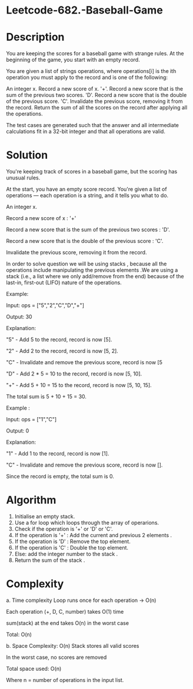 # Leetcode-682.-Baseball-Game
# Description
You are keeping the scores for a baseball game with strange rules. At the beginning of the game, you start with an empty record.

You are given a list of strings operations, where operations[i] is the ith operation you must apply to the record and is one of the following:

An integer x.
Record a new score of x.
'+'.
Record a new score that is the sum of the previous two scores.
'D'.
Record a new score that is the double of the previous score.
'C'.
Invalidate the previous score, removing it from the record.
Return the sum of all the scores on the record after applying all the operations.

The test cases are generated such that the answer and all intermediate calculations fit in a 32-bit integer and that all operations are valid.

 # Solution
 You're keeping track of scores in a baseball game, but the scoring has unusual rules.

At the start, you have an empty score record.
You're given a list of operations — each operation is a string, and it tells you what to do.

An integer x.

Record a new score of x : '+'

Record a new score that is the sum of the previous two scores : 'D'.

Record a new score that is the double of the previous score : 'C'.

Invalidate the previous score, removing it from the record.

In order to solve question we will be using stacks , because all the operations include manipulating the previous elements .We are using a stack (i.e., a list where we only add/remove from the end) because of the last-in, first-out (LIFO) nature of the operations.

Example:

Input: ops = ["5","2","C","D","+"]

Output: 30

Explanation:

"5" - Add 5 to the record, record is now [5].

"2" - Add 2 to the record, record is now [5, 2].

"C" - Invalidate and remove the previous score, record is now [5

"D" - Add 2 * 5 = 10 to the record, record is now [5, 10].


"+" - Add 5 + 10 = 15 to the record, record is now [5, 10, 15].

The total sum is 5 + 10 + 15 = 30.

Example : 

Input: ops = ["1","C"]

Output: 0

Explanation:

"1" - Add 1 to the record, record is now [1].

"C" - Invalidate and remove the previous score, record is now [].

Since the record is empty, the total sum is 0.

 # Algorithm
 1. Initialise an empty stack.
 2. Use a for loop which loops through the array of operarions.
 3. Check if the operation is '+' or 'D' or 'C'.
 4. If the operation is '+' : Add the current and previous 2 elements .
 5. If the operation is 'D' : Remove the top element.
 6. If the operation is 'C' : Double the top element.
 7. Else: add the integer number to the stack .
 8. Return the sum of the stack .
# Complexity
a. Time complexity
Loop runs once for each operation → O(n)

Each operation (+, D, C, number) takes O(1) time

sum(stack) at the end takes O(n) in the worst case

Total: O(n)

b. Space Complexity: O(n)
Stack stores all valid scores

In the worst case, no scores are removed

Total space used: O(n)

Where n = number of operations in the input list.
